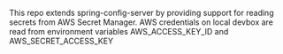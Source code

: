 This repo extends spring-config-server by providing support for reading secrets from AWS Secret Manager.
AWS credentials on local devbox are read from environment variables AWS_ACCESS_KEY_ID and AWS_SECRET_ACCESS_KEY
